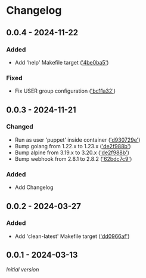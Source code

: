 # Changelog

## 0.0.4 - 2024-11-22

### Added

- Add 'help' Makefile target (['4be0ba5'](https://github.com/lonebrave/docker-g10k/commit/4be0ba5))

### Fixed

- Fix USER group configuration (['bc11a32'](https://github.com/lonebrave/docker-g10k/commit/bc11a32))

## 0.0.3 - 2024-11-21

### Changed

- Run as user 'puppet' inside container (['d930729e'](https://github.com/lonebrave/docker-g10k/commit/d930729e))
- Bump golang from 1.22.x to 1.23.x (['de2f988b'](https://github.com/lonebrave/docker-g10k/commit/de2f988b))
- Bump alpine from 3.19.x to 3.20.x (['de2f988b'](https://github.com/lonebrave/docker-g10k/commit/de2f988b))
- Bump webhook from 2.8.1 to 2.8.2 (['62bdc7c9'](https://github.com/lonebrave/docker-g10k/commit/62bdc7c9))

### Added

- Add Changelog

## 0.0.2 - 2024-03-27

### Added

- Add 'clean-latest' Makefile target (['dd0966af'](https://github.com/lonebrave/docker-g10k/commit/dd0966af))

## 0.0.1 - 2024-03-13

_Initial version_